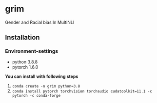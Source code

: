 # grim
Gender and Racial bias In MultiNLI
## Installation
### Environment-settings
- python 3.8.8
- pytorch 1.6.0

**You can install with following steps**
1. `conda create -n grim python=3.8`
2. `conda install pytorch torchvision torchaudio cudatoolkit=11.1 -c pytorch -c conda-forge`

